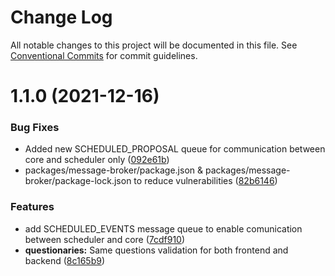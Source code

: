# Change Log

All notable changes to this project will be documented in this file.
See [Conventional Commits](https://conventionalcommits.org) for commit guidelines.

# 1.1.0 (2021-12-16)


### Bug Fixes

* Added new SCHEDULED_PROPOSAL queue for communication between core and scheduler only ([092e61b](https://github.com/UserOfficeProject/user-office-lib/commit/092e61b0778b180b598b92f2a285f47a9cec0127))
* packages/message-broker/package.json & packages/message-broker/package-lock.json to reduce vulnerabilities ([82b6146](https://github.com/UserOfficeProject/user-office-lib/commit/82b61464cc2fe9c73fe958a740496a95f850e137))


### Features

* add SCHEDULED_EVENTS message queue to enable comunication between scheduler and core ([7cdf910](https://github.com/UserOfficeProject/user-office-lib/commit/7cdf9108a0557f4eea064e8547533de25df789a9))
* **questionaries:** Same questions validation for both frontend and backend ([8c165b9](https://github.com/UserOfficeProject/user-office-lib/commit/8c165b96155107174afdd09087e292de7b32a4bb))
